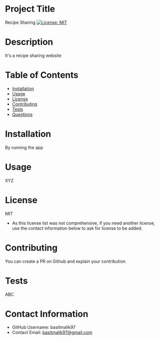 
# Project Title
Recipe Sharing
[![License: MIT](https://img.shields.io/badge/License-MIT-yellow.svg)](https://opensource.org/licenses/MIT)

# Description
It's a recipe sharing website

# Table of Contents 
* [Installation](#-Installation)
* [Usage](#-Usage)
* [License](#-Installation)
* [Contributing](#-Contributing)
* [Tests](#-Tests)
* [Questions](#-Contact-Information)
    
# Installation
By running the app

# Usage
XYZ

# License 
MIT
* As this license list was not comprehensive, if you need another license, use the contact information below to ask for license to be added. 

# Contributing 
You can create a PR on Github and explain your contribution

# Tests
ABC

# Contact Information 
* GitHub Username: basitmalik97
* Contact Email: basitmalik97@gmail.com

